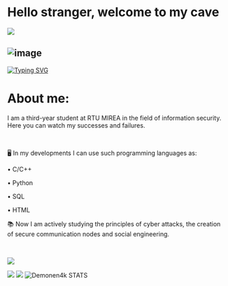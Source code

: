 <h1>Hello stranger, welcome to my cave</h1>

![](https://komarev.com/ghpvc/?username=Demonen4k&label=PROFILE+VIEWS+(просмотров+профиля))


![image](https://user-images.githubusercontent.com/99865144/206763161-29eadf50-6223-4163-9e98-a290caef3dbe.png)
---


[![Typing SVG](https://readme-typing-svg.herokuapp.com?color=800080&lines=Cyber+security+student)](https://git.io/typing-svg)
<h1>About me:</h1>
<p>I am a third-year student at RTU MIREA in the field of information security. Here you can watch my successes and failures.</p>
</br>
<p>🖥️ In my developments I can use such programming languages as:</p>
<p>• C/C++</p>
<p>• Python</p>
<p>• SQL</p>
<p>• HTML</p>
<p>📚 Now I am actively studying the principles of cyber attacks, the creation of secure communication nodes and social engineering.</p>
</br>

![](https://github-profile-summary-cards.vercel.app/api/cards/profile-details?username=Demonen4k&theme=midnight-purple)

![](https://github-profile-summary-cards.vercel.app/api/cards/repos-per-language?username=Demonen4k&theme=midnight-purple)
![](https://github-profile-summary-cards.vercel.app/api/cards/stats?username=Demonen4k&theme=midnight-purple)
![Demonen4k STATS](https://github-readme-stats.vercel.app/api?username=Demonen4k&show_icons=true&theme=midnight-purple)
